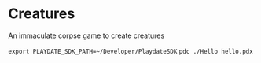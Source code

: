 # Creatures
An immaculate corpse game to create creatures

`export PLAYDATE_SDK_PATH=~/Developer/PlaydateSDK`
`pdc ./Hello hello.pdx`

